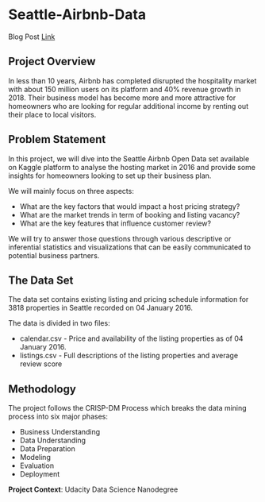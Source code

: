 # Seattle-Airbnb-Data

Blog Post [Link](https://medium.com/@linata.hk/airbnb-seattle-data-analytics-making-a-hosting-business-plan-8757ed3ddfc5)

## Project Overview
In less than 10 years, Airbnb has completed disrupted the hospitality market with about 150 million users on its platform and 40% revenue growth in 2018. Their business model has become more and more attractive for homeowners who are looking for regular additional income by renting out their place to local visitors.

## Problem Statement
In this project, we will dive into the Seattle Airbnb Open Data set available on Kaggle platform to analyse the hosting market in 2016 and provide some insights for homeowners looking to set up their business plan.

We will mainly focus on three aspects:
- What are the key factors that would impact a host pricing strategy?
- What are the market trends in term of booking and listing vacancy?
- What are the key features that influence customer review?

We will try to answer those questions through various descriptive or inferential statistics and visualizations that can be easily communicated to potential business partners.

## The Data Set
The data set contains existing listing and pricing schedule information for 3818 properties in Seattle recorded on 04 January 2016.

The data is divided in two files:
- calendar.csv - Price and availability of the listing properties as of 04 January 2016.
- listings.csv - Full descriptions of the listing properties and average review score

## Methodology
The project follows the CRISP-DM Process which breaks the data mining process into six major phases:
- Business Understanding
- Data Understanding
- Data Preparation
- Modeling
- Evaluation
- Deployment

**Project Context**: Udacity Data Science Nanodegree
